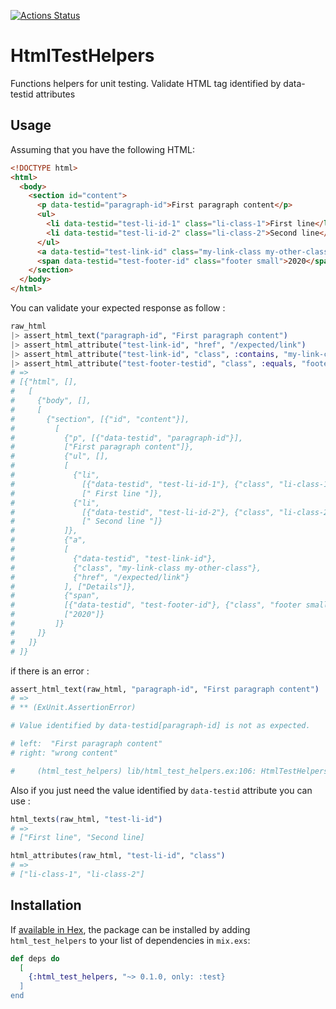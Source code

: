[![Actions Status](https://github.com/mirego/html_test_helpers/workflows/CI/badge.svg?branch%3Amaster)](https://github.com/mirego/html_test_helpers/actions)

# HtmlTestHelpers

Functions helpers for unit testing.
Validate HTML tag identified by data-testid attributes

## Usage

Assuming that you have the following HTML:

```html
<!DOCTYPE html>
<html>
  <body>
    <section id="content">
      <p data-testid="paragraph-id">First paragraph content</p>
      <ul>
        <li data-testid="test-li-id-1" class="li-class-1">First line</li>
        <li data-testid="test-li-id-2" class="li-class-2">Second line</li>
      </ul>
      <a data-testid="test-link-id" class="my-link-class my-other-class" href="/expected/link">Details</a>
      <span data-testid="test-footer-id" class="footer small">2020</span>
    </section>
  </body>
</html>
```

You can validate your expected response as follow :

```elixir
raw_html
|> assert_html_text("paragraph-id", "First paragraph content")
|> assert_html_attribute("test-link-id", "href", "/expected/link")
|> assert_html_attribute("test-link-id", "class", :contains, "my-link-class")
|> assert_html_attribute("test-footer-testid", "class", :equals, "footer small")
# =>
# [{"html", [],
#   [
#     {"body", [],
#     [
#       {"section", [{"id", "content"}],
#         [
#           {"p", [{"data-testid", "paragraph-id"}],
#           ["First paragraph content"]},
#           {"ul", [],
#           [
#             {"li",
#               [{"data-testid", "test-li-id-1"}, {"class", "li-class-1"}],
#               [" First line "]},
#             {"li",
#               [{"data-testid", "test-li-id-2"}, {"class", "li-class-2"}],
#               [" Second line "]}
#           ]},
#           {"a",
#           [
#             {"data-testid", "test-link-id"},
#             {"class", "my-link-class my-other-class"},
#             {"href", "/expected/link"}
#           ], ["Details"]},
#           {"span",
#           [{"data-testid", "test-footer-id"}, {"class", "footer small"}],
#           ["2020"]}
#         ]}
#     ]}
#   ]}
# ]}
```

if there is an error :

```elixir
assert_html_text(raw_html, "paragraph-id", "First paragraph content")
# =>
# ** (ExUnit.AssertionError)

# Value identified by data-testid[paragraph-id] is not as expected.

# left:  "First paragraph content"
# right: "wrong content"

#     (html_test_helpers) lib/html_test_helpers.ex:106: HtmlTestHelpers.assert_html_text/3
```

Also if you just need the value identified by `data-testid` attribute you can use :

```elixir
html_texts(raw_html, "test-li-id")
# =>
# ["First line", "Second line]

html_attributes(raw_html, "test-li-id", "class")
# =>
# ["li-class-1", "li-class-2"]
```

## Installation

If [available in Hex](https://hex.pm/docs/publish), the package can be installed
by adding `html_test_helpers` to your list of dependencies in `mix.exs`:

```elixir
def deps do
  [
    {:html_test_helpers, "~> 0.1.0, only: :test}
  ]
end
```
